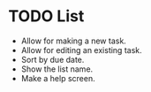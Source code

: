 # TODO List

- Allow for making a new task.
- Allow for editing an existing task.
- Sort by due date.
- Show the list name.
- Make a help screen.
